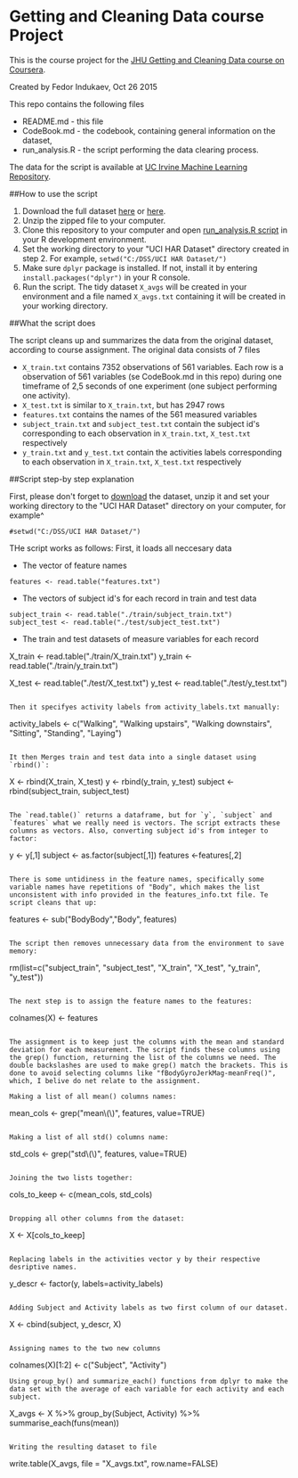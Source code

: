 # Getting and Cleaning Data course Project

This is the course project for the [JHU Getting and Cleaning Data course on Coursera](https://www.coursera.org/course/getdata).

Created by Fedor Indukaev,
Oct 26 2015

This repo contains the following files

* README.md - this file
* CodeBook.md - the codebook, containing general information on the dataset, 
* run_analysis.R - the script performing the data clearing process.

The data for the script is available at [UC Irvine Machine Learning Repository](http://archive.ics.uci.edu/ml/datasets/Human+Activity+Recognition+Using+Smartphones).

##How to use the script

1. Download the full dataset [here](http://archive.ics.uci.edu/ml/machine-learning-databases/00240/UCI%20HAR%20Dataset.zip) or [here](https://d396qusza40orc.cloudfront.net/getdata%2Fprojectfiles%2FUCI%20HAR%20Dataset.zip).
2. Unzip the zipped file to your computer.
3. Clone this repository to your computer and open [run_analysis.R script](https://github.com/gecko984/Getting-and-Cleaning-Data-Course-Project/blob/master/run_analysis.R)  in your R development environment.
4. Set the working directory to your "UCI HAR Dataset" directory created in step 2. For example, `setwd("C:/DSS/UCI HAR Dataset/")` 
5. Make sure `dplyr` package is installed. If not, install it by entering `install.packages("dplyr")` in your R console.
6. Run the script. The tidy dataset `X_avgs` will be created in your environment and a file named `X_avgs.txt` containing it will be created in your working directory. 


##What the script does

The script cleans up and summarizes the data from the original dataset, according to course assignment.
The original data consists of 7 files

* `X_train.txt` contains 7352 observations of 561 variables. Each row is a observation of 561 variables (se CodeBook.md in this repo) during one timeframe of 2,5 seconds of one experiment (one subject performing one activity).
* `X_test.txt` is similar to `X_train.txt`, but has 2947 rows
* `features.txt` contains the names of the 561 measured variables
* `subject_train.txt` and `subject_test.txt` contain the subject id's corresponding to each observation in `X_train.txt`, `X_test.txt` respectively
* `y_train.txt` and `y_test.txt` contain the activities labels corresponding to each observation in `X_train.txt`, `X_test.txt` respectively

##Script step-by step explanation

First, please don't forget to [download](https://d396qusza40orc.cloudfront.net/getdata%2Fprojectfiles%2FUCI%20HAR%20Dataset.zip) the dataset, unzip it and set your working directory to the "UCI HAR Dataset" directory on your computer, for example^
```
#setwd("C:/DSS/UCI HAR Dataset/") 
```
THe script works as follows:
First, it loads all neccesary data

* The vector of feature names
```
features <- read.table("features.txt")
```

* The vectors of subject id's for each record in train and test data
```
subject_train <- read.table("./train/subject_train.txt")
subject_test <- read.table("./test/subject_test.txt")
```

* The train and test datasets of measure variables for each record

X_train <- read.table("./train/X_train.txt")
y_train <- read.table("./train/y_train.txt")

X_test <- read.table("./test/X_test.txt")
y_test <- read.table("./test/y_test.txt")
```

Then it specifyes activity labels from activity_labels.txt manually:
```
activity_labels <- c("Walking", "Walking upstairs", "Walking downstairs",
                     "Sitting", "Standing", "Laying")
```

It then Merges train and test data into a single dataset using `rbind()`:
```
X <- rbind(X_train, X_test)
y <- rbind(y_train, y_test)
subject <- rbind(subject_train, subject_test)
```

The `read.table()` returns a dataframe, but for `y`, `subject` and `features` what we really need is vectors. The script extracts these columns as vectors. Also, converting subject id's from integer to factor:

```
y <- y[,1] 
subject <- as.factor(subject[,1])
features <-features[,2]
```

There is some untidiness in the feature names, specifically some variable names have repetitions of "Body", which makes the list unconsistent with info provided in the features_info.txt file. Te script cleans that up:
```
features <- sub("BodyBody","Body", features)
```

The script then removes unnecessary data from the environment to save memory:
```
rm(list=c("subject_train", "subject_test", "X_train", "X_test", "y_train", "y_test")) 
```

The next step is to assign the feature names to the features:
```
colnames(X) <- features
```

The assignment is to keep just the columns with the mean and standard deviation for each measurement. The script finds these columns using the grep() function, returning the list of the columns we need. The double backslashes are used to make grep() match the brackets. This is done to avoid selecting columns like "fBodyGyroJerkMag-meanFreq()", which, I belive do net relate to the assignment. 

Making a list of all mean() columns names:
```
mean_cols <- grep("mean\\(\\)", features, value=TRUE)
```

Making a list of all std() columns name:
```
std_cols <- grep("std\\(\\)", features, value=TRUE)
```

Joining the two lists together:
```
cols_to_keep <- c(mean_cols, std_cols)
```

Dropping all other columns from the dataset:
```
X <- X[cols_to_keep]
```

Replacing labels in the activities vector y by their respective desriptive names.
```
y_descr <- factor(y, labels=activity_labels)
```

Adding Subject and Activity labels as two first column of our dataset.
```
X <- cbind(subject, y_descr, X)
```

Assigning names to the two new columns
```
colnames(X)[1:2] <- c("Subject", "Activity")
```
Using group_by() and summarize_each() functions from dplyr to make the data set with the average of each variable for each activity and each subject.
```
X_avgs <- X %>% group_by(Subject, Activity) %>% summarise_each(funs(mean))
```

Writing the resulting dataset to file
```
write.table(X_avgs, file = "X_avgs.txt", row.name=FALSE)
```
